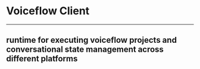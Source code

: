 # Voiceflow Client

---

## runtime for executing voiceflow projects and conversational state management across different platforms
